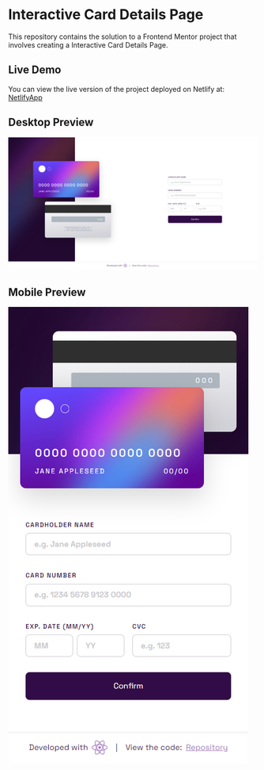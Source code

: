 # Interactive Card Details Page

This repository contains the solution to a Frontend Mentor project that involves creating a Interactive Card Details Page.

## Live Demo

You can view the live version of the project deployed on Netlify at:
[NetlifyApp](https:///)

## Desktop Preview

![Interactive Card Details Page Desktop Screenshot](desktop-preview.jpg)

## Mobile Preview

![Interactive Card Details Page Mobile Screenshot](mobile-preview.jpg)
